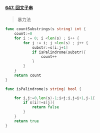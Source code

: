 #### [647. 回文子串](https://leetcode-cn.com/problems/palindromic-substrings/)

> 暴力法

~~~go
func countSubstrings(s string) int {
	count:=0
	for i := 0; i <len(s) ; i++ {
		for j := i; j <len(s) ; j++ {
			substr:=s[i:j+1]
			if isPalindrome(substr){
				count++
			}
		}
	}
	return count
}

func isPalindrome(s string) bool {

	for i,j:=0,len(s)-1;i<j;i,j=i+1,j-1{
		if s[i]!=s[j]{
			return false
		}
	}
	return true
}
~~~



